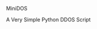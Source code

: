   MiniDOS  
                                                                                          
A Very Simple Python DDOS Script  
